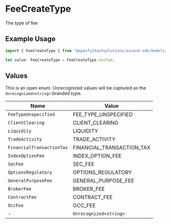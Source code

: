 # FeeCreateType

The type of fee

## Example Usage

```typescript
import { FeeCreateType } from "@apexfintechsolutions/ascend-sdk/models/components";

let value: FeeCreateType = FeeCreateType.SecFee;
```

## Values

This is an open enum. Unrecognized values will be captured as the `Unrecognized<string>` branded type.

| Name                      | Value                     |
| ------------------------- | ------------------------- |
| `FeeTypeUnspecified`      | FEE_TYPE_UNSPECIFIED      |
| `ClientClearing`          | CLIENT_CLEARING           |
| `Liquidity`               | LIQUIDITY                 |
| `TradeActivity`           | TRADE_ACTIVITY            |
| `FinancialTransactionTax` | FINANCIAL_TRANSACTION_TAX |
| `IndexOptionFee`          | INDEX_OPTION_FEE          |
| `SecFee`                  | SEC_FEE                   |
| `OptionsRegulatory`       | OPTIONS_REGULATORY        |
| `GeneralPurposeFee`       | GENERAL_PURPOSE_FEE       |
| `BrokerFee`               | BROKER_FEE                |
| `ContractFee`             | CONTRACT_FEE              |
| `OccFee`                  | OCC_FEE                   |
| -                         | `Unrecognized<string>`    |